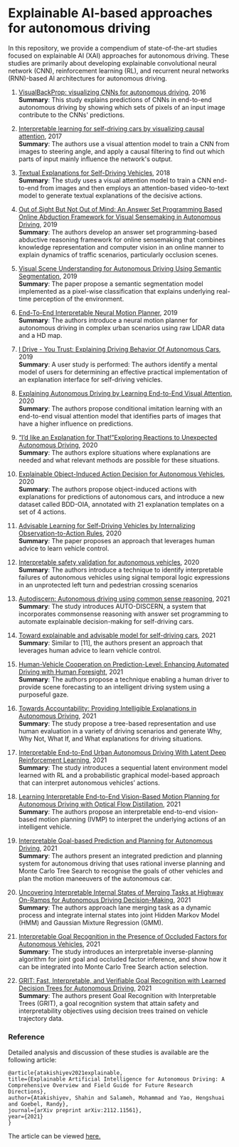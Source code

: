 # Explainable AI-based approaches for autonomous driving
In this repository, we provide a compendium of state-of-the-art studies focused on explainable AI (XAI) approaches for autonomous driving. These studies are primarily about developing explainable convolutional neural network (CNN), reinforcement learning (RL), and recurrent neural  networks (RNN)-based AI architectures for autonomous driving. 

1. [VisualBackProp: visualizing CNNs for autonomous driving](https://arxiv.org/abs/1611.05418v1), 2016 </br>
**Summary**: This study explains predictions of CNNs in end-to-end autonomous driving by showing which sets of pixels of an input image contribute to the CNNs' predictions. 

2. [Interpretable learning for self-driving cars by visualizing causal attention](https://openaccess.thecvf.com/content_iccv_2017/html/Kim_Interpretable_Learning_for_ICCV_2017_paper.html), 2017 </br>
**Summary**: The authors use a visual attention model to train a CNN from images to steering angle, and apply a causal filtering to find out which parts of input mainly influence the network's output. 

3. [Textual Explanations for Self-Driving Vehicles](https://openaccess.thecvf.com/content_ECCV_2018/html/Jinkyu_Kim_Textual_Explanations_for_ECCV_2018_paper.html), 2018 </br>
**Summary**: The study uses a visual attention model to train a CNN end-to-end from images and then employs an attention-based video-to-text model to generate textual explanations of the decisive actions. 

4. [Out of Sight But Not Out of Mind: An Answer Set Programming Based Online Abduction Framework for Visual Sensemaking in Autonomous Driving](https://www.ijcai.org/proceedings/2019/260), 2019 </br>
**Summary**: The authors develop an answer set programming-based abductive reasoning framework for online sensemaking that combines knowledge representation and computer vision in an online manner to explain dynamics of traffic scenarios, particularly occlusion scenes.

5. [Visual Scene Understanding for Autonomous Driving Using Semantic Segmentation](https://link.springer.com/chapter/10.1007/978-3-030-28954-6_15), 2019 </br>
**Summary**: The paper propose a semantic segmentation model implemented as a pixel-wise classification that explains underlying real-time perception of the environment.

6. [End-To-End Interpretable Neural Motion Planner](https://openaccess.thecvf.com/content_CVPR_2019/html/Zeng_End-To-End_Interpretable_Neural_Motion_Planner_CVPR_2019_paper.html), 2019 </br>
**Summary**: The authors introduce a neural motion planner for autonomous driving in complex urban scenarios using raw LIDAR data and a HD map.

7. [ I Drive - You Trust: Explaining Driving Behavior Of Autonomous Cars](https://dl.acm.org/doi/abs/10.1145/3290607.3312817?casa_token=2L1pKflGKisAAAAA:_K-4szLXrBBbdUFByQ4r3vJvABTHFdnmZ2QGTy49NhWIFJtVzUQuedpvXPIdviNLIP9x6BuUxwLl), 2019 </br>
**Summary**: A user study is performed: The authors identify a mental model of users for determining an effective practical implementation of an explanation interface for self-driving vehicles.

8. [Explaining Autonomous Driving by Learning End-to-End Visual Attention](https://openaccess.thecvf.com/content_CVPRW_2020/html/w20/Cultrera_Explaining_Autonomous_Driving_by_Learning_End-to-End_Visual_Attention_CVPRW_2020_paper.html), 2020 </br>
**Summary**: The authors propose conditional imitation learning with an end-to-end visual attention model that identifies parts of images that have a higher influence on predictions.

9. [“I’d like an Explanation for That!”Exploring Reactions to Unexpected Autonomous Driving](https://dl.acm.org/doi/abs/10.1145/3379503.3403554?casa_token=mZfjuDrG404AAAAA:pFmM2MD1wiEGbck3CRIMSjdLbhZgxOEoY4Y4HxKyBcbKFfBOpSx1HVeQSUgsU9dHSQtZBUywjZ0P), 2020 </br>
**Summary**: The authors explore situations where explanations are needed and what relevant methods are possible for these situations.

10. [Explainable Object-Induced Action Decision for Autonomous Vehicles](https://openaccess.thecvf.com/content_CVPR_2020/html/Xu_Explainable_Object-Induced_Action_Decision_for_Autonomous_Vehicles_CVPR_2020_paper.html), 2020 </br>
**Summary**: The authors propose object-induced actions with explanations for predictions of autonomous cars, and introduce a new dataset called BDD-OIA, annotated with 21 explanation templates on a set of 4 actions.

11. [Advisable Learning for Self-Driving Vehicles by Internalizing Observation-to-Action Rules](https://openaccess.thecvf.com/content_CVPR_2020/html/Kim_Advisable_Learning_for_Self-Driving_Vehicles_by_Internalizing_Observation-to-Action_Rules_CVPR_2020_paper.html), 2020 </br>
**Summary**: The paper proposes an approach that leverages human advice to learn vehicle control.

12. [Interpretable safety validation for autonomous vehicles](https://ieeexplore.ieee.org/abstract/document/9294490), 2020 </br>
**Summary**: The authors introduce a technique to identify interpretable failures of autonomous vehicles using signal temporal logic expressions in an unprotected left turn and pedestrian crossing scenarios

13. [Autodiscern: Autonomous driving using common sense reasoning](https://arxiv.org/abs/2110.13606), 2021 </br>
**Summary**: The study introduces AUTO-DISCERN, a system that incorporates commonsense reasoning with answer set programming to automate explainable decision-making for self-driving cars.

14. [Toward explainable and advisable model for self-driving cars](https://onlinelibrary.wiley.com/doi/full/10.1002/ail2.56), 2021 </br>
**Summary**: Similar to [11], the authors present an approach that leverages human advice to learn vehicle control.

15. [Human-Vehicle Cooperation on Prediction-Level: Enhancing Automated Driving with Human Foresight](https://ieeexplore.ieee.org/abstract/document/9669247?casa_token=6bmn5am8jJYAAAAA:JcnJyCi3anhYmEcKYdgDWnAaD48CJfdetGLcCVTZmD1FC0EhEWTquOaEfmEV62oHsF2KViqB), 2021 </br>
**Summary**: The authors propose a technique enabling a human driver to provide scene forecasting to an intelligent driving system using a purposeful gaze.

16. [Towards Accountability: Providing Intelligible Explanations in Autonomous Driving](https://ieeexplore.ieee.org/abstract/document/9575917?casa_token=z32codFXOBoAAAAA:CNk_iqWA55yViWLjCLnGns6KadoE2GuHsFBp0XWmyUD6VX5-ZL2Tm0e_xcZdru82bU9E1dk3), 2021 </br>
**Summary**: The study propose a tree-based representation and use human evaluation in a variety of driving scenarios and generate Why, Why Not, What If, and What explanations for driving situations.

17. [Interpretable End-to-End Urban Autonomous Driving With Latent Deep Reinforcement Learning](https://ieeexplore.ieee.org/abstract/document/9346000?casa_token=QVOn9WP5hT4AAAAA:AouY-wnaPy3yR7RBO4ZfSnJQsOAENMgIh3CgwIOvRfFJFq3JfVw_3QC5ihT9zRqaHFhvJvVC), 2021 </br>
**Summary**: The study introduces a sequential latent environment model learned with RL and a probabilistic graphical model-based approach that can interpret autonomous vehicles’ actions. 

18. [Learning Interpretable End-to-End Vision-Based Motion Planning for Autonomous Driving with Optical Flow Distillation](https://ieeexplore.ieee.org/abstract/document/9561334?casa_token=-b497m0SHTAAAAAA:dIoFX2iTBU3wxrNTYO_1DLVLnSJXZiPd9luQDBp6hg-av1ROQ7I_j67jvDLyd--p3Rl4mKV7), 2021 </br>
**Summary**: The authors propose an interpretable end-to-end vision-based motion planning (IVMP) to interpret the underlying actions of an intelligent vehicle.

19. [Interpretable Goal-based Prediction and Planning for Autonomous Driving](https://ieeexplore.ieee.org/abstract/document/9560849?casa_token=knn0E8YqAN8AAAAA:GnWJPKpGZsO4hY_2ieqDAo_QLhCnsyNtdi36Rk-27Kg_qmiaEs4th26vblnZDZovXidD7o7X), 2021 </br>
**Summary**: The authors present an integrated prediction and planning system for autonomous driving that uses rational inverse planning and Monte Carlo Tree Search to recognise the goals of other vehicles and plan the motion maneeuvers of the autonomous car.

20. [Uncovering Interpretable Internal States of Merging Tasks at Highway On-Ramps for Autonomous Driving Decision-Making](https://ieeexplore.ieee.org/abstract/document/9512609?casa_token=SGeImCnfH4sAAAAA:JFHQAbCjUkn2up7YD5VuVTiljQqmrZszN0qCvvVfSJYredH69acbJZi-UFewk-L6rHNhGlbe), 2021 </br>
**Summary**: The authors approach lane merging task as a dynamic process and integrate internal states into joint Hidden Markov Model (HMM) and Gaussian Mixture Regression (GMM).

21. [Interpretable Goal Recognition in the Presence of Occluded Factors for Autonomous Vehicles](https://ieeexplore.ieee.org/abstract/document/9635903?casa_token=KY7slSt4mFsAAAAA:tYdC2LG8vEaihQw4z4joDSuHC7AtjtGQcu75kdIx8NldmYwxiKAFdYUEGm1ke4cB4A8rYpSV), 2021 </br>
**Summary**: The study introduces an interpretable inverse-planning algorithm for joint goal and occluded factor inference, and show how it can be integrated into Monte Carlo Tree Search action selection.

22. [GRIT: Fast, Interpretable, and Verifiable Goal Recognition with Learned Decision Trees for Autonomous Driving](https://ieeexplore.ieee.org/abstract/document/9636279?casa_token=klfgL_8NLVMAAAAA:JY1CZ2Te_1aq7whGbjJDw1vxStmq_JqrXaLMgl1b6PKDAOHvGYBnIGQa0BadmiM0TMWf-AY5), 2021 </br>
**Summary**: The authors present Goal Recognition with Interpretable Trees (GRIT), a goal recognition system that attain safety and interpretability
objectives using decision trees trained on vehicle trajectory data.

### Reference

Detailed analysis and discussion of these studies is available are the following article:
     
    @article{atakishiyev2021explainable,
    title={Explainable Artificial Intelligence for Autonomous Driving: A Comprehensive Overview and Field Guide for Future Research Directions},
    author={Atakishiyev, Shahin and Salameh, Mohammad and Yao, Hengshuai and Goebel, Randy},
    journal={arXiv preprint arXiv:2112.11561},
    year={2021}
    }

The article can be viewed [here.](https://arxiv.org/abs/2112.11561)
